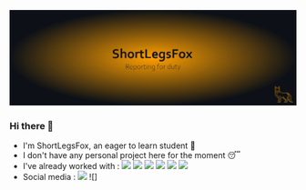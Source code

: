 ![ShortLegsFox's GitHub Banner](./assets/GithubBannerv2.jpg)
### Hi there 👋
- I'm ShortLegsFox, an eager to learn student :book: <br />
- I don't have any personal project here for the moment :sleeping: <br />
- I've already worked with : ![](https://img.shields.io/badge/-C%2FC%2B%2B-blue) ![](https://img.shields.io/badge/-C%23-blueviolet) ![](https://img.shields.io/badge/-Java-red) ![](https://img.shields.io/badge/-PHP-informational) ![](https://img.shields.io/badge/-HTML5-red) ![](https://img.shields.io/badge/-CSS3-blue)
- Social media : ![](https://img.shields.io/twitter/) ![]

<!--
**ShortLegsFox/ShortLegsFox** is a ✨ _special_ ✨ repository because its `README.md` (this file) appears on your GitHub profile.

Here are some ideas to get you started:

- 🔭 I’m currently working on ...
- 🌱 I’m currently learning ...
- 👯 I’m looking to collaborate on ...
- 🤔 I’m looking for help with ...
- 💬 Ask me about ...
- 📫 How to reach me: ...
- 😄 Pronouns: ...
- ⚡ Fun fact: ...
-->
